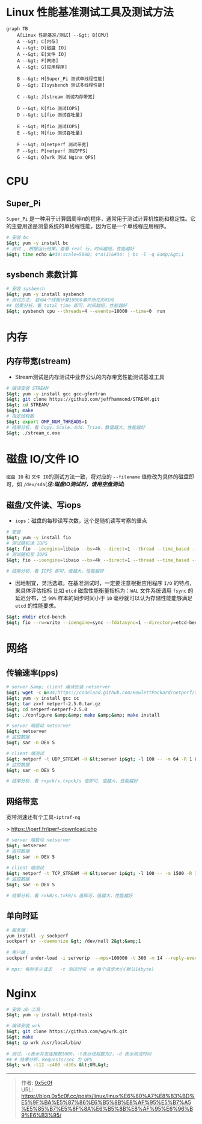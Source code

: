 # Linux 性能基准测试工具及测试方法


```mermaid
graph TB
    A[Linux 性能基准/测试] --&gt; B[CPU]
    A --&gt; C[内存]
    A --&gt; D[磁盘 IO]
    A --&gt; E[文件 IO]
    A --&gt; F[网络]
    A --&gt; G[应用程序]
    
    B --&gt; H[Super_Pi 测试单线程性能]
    B --&gt; I[sysbench 测试多线程性能]
    
    C --&gt; J[stream 测试内存带宽]
    
    D --&gt; K[fio 测试IOPS]
    D --&gt; L[fio 测试吞吐量]
    
    E --&gt; M[fio 测试IOPS]
    E --&gt; N[fio 测试吞吐量]
    
    F --&gt; O[netperf 测试带宽]
    F --&gt; P[netperf 测试PPS]
    G --&gt; Q[wrk 测试 Nginx QPS]
```

# CPU
## Super_Pi 
`Super_Pi` 是一种用于计算圆周率π的程序，通常用于测试计算机性能和稳定性。它的主要用途是测量系统的单线程性能，因为它是一个单线程应用程序。 
```bash
# 安装 bc
$&gt; yum -y install bc
# 测试 , 根据运行结果。查看 real 行，时间越短，性能越好 
$&gt; time echo &#34;scale=5000; 4*a(1)&#34; | bc -l -q &amp;&gt;1 

```

## sysbench 素数计算
```bash
# 安装 sysbench
$&gt; yum -y install sysbench
# 测试方法: 启动4个线程计算10000事件所花的时间
## 结果分析，看 total time 即可，时间越短，性能越好
$&gt; sysbench cpu --threads=4 --events=10000 --time=0  run 

```

# 内存
## 内存带宽(stream)
- Stream测试是内存测试中业界公认的内存带宽性能测试基准工具
```bash
# 编译安装 STREAM
$&gt; yum -y install gcc gcc-gfortran
$&gt; git clone https://github.com/jeffhammond/STREAM.git
$&gt; cd STREAM/
$&gt; make
# 指定线程数
$&gt; export OMP_NUM_THREADS=1
# 结果分析，看 Copy、Scale、Add、Triad，数值越大，性能越好
$&gt; ./stream_c.exe
```

# 磁盘 IO/文件 IO
`磁盘 IO` 和 `文件 IO`的测试方法一致，将对应的 `--filename` 值修改为具体的磁盘即可，如 `/dev/sda`(***注:磁盘IO测试时，请用空盘测试***)
## 磁盘/文件读、写iops
- `iops`：磁盘的每秒读写次数，这个是随机读写考察的重点
```bash
# 安装
$&gt; yum -y install fio
# 测试随机读 IOPS
$&gt; fio --ioengine=libaio --bs=4k --direct=1 --thread --time_based --rw=randread --filename=/home/randread.txt --runtime=60 --numjobs=1 --iodepth=1 --group_reporting --name=randread-dep1 --size=1g
# 测试随机写 IOPS
$&gt; fio --ioengine=libaio --bs=4k --direct=1 --thread --time_based --rw=randwrite --filename=/home/randwrite.txt --runtime=60 --numjobs=1 --iodepth=1 --group_reporting --name=randread-dep1 --size=1g

# 结果分析，看 IOPS 即可，值越大，性能越好
```
- 因地制宜，灵活选取。在基准测试时，一定要注意根据应用程序 `I/O` 的特点，来具体评估指标
比如 `etcd`  磁盘性能衡量指标为：`WAL` 文件系统调用 `fsync` 的延迟分布，当 `99%` 样本的同步时间小于 `10` 毫秒就可以认为存储性能能够满足 `etcd` 的性能要求。
```bash
$&gt; mkdir etcd-bench 
$&gt; fio --rw=write --ioengine=sync --fdatasync=1 --directory=etcd-bench --size=22m --bs=2300 --name=etcd-bench
```

# 网络
## 传输速率(pps)
```bash
# server &amp; client 编译安装 netserver
$&gt; wget -c &#34;https://codeload.github.com/HewlettPackard/netperf/tar.gz/netperf-2.5.0&#34; -O netperf-2.5.0.tar.gz
$&gt; yum -y install gcc cc 
$&gt; tar zxvf netperf-2.5.0.tar.gz
$&gt; cd netperf-netperf-2.5.0
$&gt; ./configure &amp;&amp; make &amp;&amp; make install

# server 端启动 netserver
$&gt; netserver
# 监控数据
$&gt; sar -n DEV 5

# client 端测试
$&gt; netperf -t UDP_STREAM -H &lt;server ip&gt; -l 100 -- -m 64 -R 1 &amp;
# 监控数据
$&gt; sar -n DEV 5

# 结果分析，看 rxpck/s,txpck/s 值即可，值越大，性能越好
```

## 网络带宽
宽带测速还有个工具-`iptraf-ng` 

&gt; https://iperf.fr/iperf-download.php  

```bash
# server 端启动 netserver
$&gt; netserver
# 监控数据
$&gt; sar -n DEV 5
 
# client 端测试
$&gt; netperf -t TCP_STREAM -H &lt;server ip&gt; -l 100 -- -m 1500 -R 1 &amp;
# 监控数据
$&gt; sar -n DEV 5

# 结果分析，看 rxkB/s,txkB/s 值即可，值越大，性能越好
```

## 单向时延
```bash
# 服务端：
yum install -y sockperf
sockperf sr --daemonize &gt; /dev/null 2&gt;&amp;1
 
# 客户端：
sockperf under-load -i serverip  --mps=100000 -t 300 -m 14 --reply-every=50 --full-log=sockperf.out
 
# mps: 每秒多少请求   -t 测试时间 -m 每个请求大小(默认14byte)
```


# Nginx
```bash
# 安装 ab 工具
$&gt; yum -y install httpd-tools

# 编译安装 wrk
$&gt; git clone https://github.com/wg/wrk.git
$&gt; make
$&gt; cp wrk /usr/local/bin/
 
# 测试，-c表示并发连接数1000，-t表示线程数为2，-d 表示测试时间
## # 结果分析，Requests/sec 为 QPS
$&gt; wrk -t12 -c400 -d30s &lt;URL&gt;
```

---

> 作者: [0x5c0f](https://blog.0x5c0f.cc)  
> URL: https://blog.0x5c0f.cc/posts/linux/linux%E6%80%A7%E8%83%BD%E5%9F%BA%E5%87%86%E6%B5%8B%E8%AF%95%E5%B7%A5%E5%85%B7%E5%8F%8A%E6%B5%8B%E8%AF%95%E6%96%B9%E6%B3%95/  


